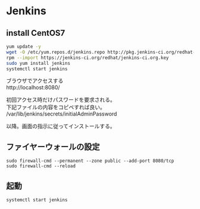 # Jenkins
## install CentOS7

``` bash
yum update -y
wget -O /etc/yum.repos.d/jenkins.repo http://pkg.jenkins-ci.org/redhat-stable/jenkins.repo
rpm --import https://jenkins-ci.org/redhat/jenkins-ci.org.key
sudo yum install jenkins
systemctl start jenkins
```
ブラウザでアクセスする  
http://localhost:8080/

初回アクセス時だけパスワードを要求される。  
下記ファイルの内容をコピペすれば良い。  
/var/lib/jenkins/secrets/initialAdminPassword

以降。画面の指示に従ってインストールする。


## ファイヤーウォールの設定
```
sudo firewall-cmd --permanent --zone public --add-port 8080/tcp
sudo firewall-cmd --reload
```
## 起動
```
systemctl start jenkins
```
